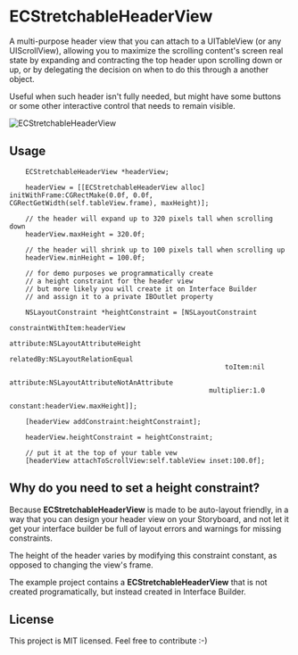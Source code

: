 ECStretchableHeaderView
=======================

A multi-purpose header view that you can attach to a UITableView (or any UIScrollView), allowing you to maximize the scrolling content's screen real state by expanding and contracting the top header upon scrolling down or up, or by delegating the decision on when to do this through a another object.

Useful when such header isn't fully needed, but might have some buttons or some other interactive control that needs to remain visible.

![ECStretchableHeaderView](http://i.imgur.com/RCqO0O9.gif)

## Usage

```objc
	ECStretchableHeaderView *headerView;

    headerView = [[ECStretchableHeaderView alloc] initWithFrame:CGRectMake(0.0f, 0.0f, CGRectGetWidth(self.tableView.frame), maxHeight)];

	// the header will expand up to 320 pixels tall when scrolling down
	headerView.maxHeight = 320.0f;
	
	// the header will shrink up to 100 pixels tall when scrolling up
    headerView.minHeight = 100.0f;

    // for demo purposes we programmatically create
    // a height constraint for the header view 
    // but more likely you will create it on Interface Builder 
    // and assign it to a private IBOutlet property

	NSLayoutConstraint *heightConstraint = [NSLayoutConstraint
                                                   constraintWithItem:headerView
                                                   attribute:NSLayoutAttributeHeight
                                                   relatedBy:NSLayoutRelationEqual
                                                      toItem:nil
                                                   attribute:NSLayoutAttributeNotAnAttribute
                                                  multiplier:1.0
                                                    constant:headerView.maxHeight]];

    [headerView addConstraint:heightConstraint];

    headerView.heightConstraint = heightConstraint;

    // put it at the top of your table vew
    [headerView attachToScrollView:self.tableView inset:100.0f];
```

## Why do you need to set a height constraint?

Because **ECStretchableHeaderView** is made to be auto-layout friendly, in a way that you can design your header view on your Storyboard, and not let it get your interface builder be full of layout errors and warnings for missing constraints.

The height of the header varies by modifying this constraint constant, as opposed to changing the view's frame.

The example project contains a **ECStretchableHeaderView** that is not created programatically, but instead created in Interface Builder.

## License

This project is MIT licensed. Feel free to contribute :-)